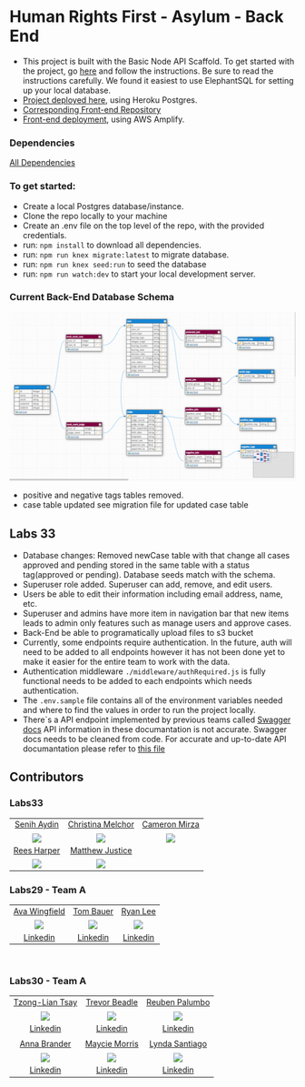# Human Rights First - Asylum - Back End

- This project is built with the Basic Node API Scaffold. To get started with the project, go [here](https://docs.labs.lambdaschool.com/labs-api-strarter/) and follow the instructions. Be sure to read the instructions carefully. We found it easiest to use ElephantSQL for setting up your local database.
- [Project deployed here](https://asylum-a-api.herokuapp.com/), using Heroku Postgres.
- [Corresponding Front-end Repository](https://github.com/Lambda-School-Labs/human-rights-first-asylum-fe-a)
- [Front-end deployment](https://a.humanrightsfirstasylum.dev/), using AWS Amplify.

### Dependencies

[All Dependencies](package.json)

### To get started:

- Create a local Postgres database/instance.
- Clone the repo locally to your machine
- Create an .env file on the top level of the repo, with the provided credentials.
- run: `npm install` to download all dependencies.
- run: `npm run knex migrate:latest` to migrate database.
- run: `npm run knex seed:run` to seed the database
- run: `npm run watch:dev` to start your local development server.

### Current Back-End Database Schema

![Asylum Case Analyzer - Database Schema](./reference/current_db_schema.png?raw=true)

- positive and negative tags tables removed.
- case table updated see migration file for updated case table

## Labs 33

- Database changes: Removed newCase table with that change all cases approved and pending stored in the same table with a status tag(approved or pending). Database seeds match with the schema.
- Superuser role added. Superuser can add, remove, and edit users.
- Users be able to edit their information including email address, name, etc.
- Superuser and admins have more item in navigation bar that new items leads to admin only features such as manage users and approve cases.
- Back-End be able to programatically upload files to s3 bucket
- Currently, some endpoints require authentication. In the future, auth will need to be added to all endpoints however it has not been done yet to make it easier for the entire team to work with the data.
- Authentication middleware `./middleware/authRequired.js` is fully functional needs to be added to each endpoints which needs authentication.
- The `.env.sample` file contains all of the environment variables needed and where to find the values in order to run the project locally.
- There`s a API endpoint implemented by previous teams called [Swagger docs](https://asylum-a-api.herokuapp.com/api-docs/) API information in these documantation is not accurate. Swagger docs needs to be cleaned from code. For accurate and up-to-date API documantation please refer to [this file](APIDOC.md)

## Contributors

### Labs33

|                                                                                                                                 |                                                                                                                                     |                                                                                                                            |
| :-----------------------------------------------------------------------------------------------------------------------------: | :---------------------------------------------------------------------------------------------------------------------------------: | :------------------------------------------------------------------------------------------------------------------------: |
|                                          [Senih Aydin](https://github.com/aydinsenih)                                           |                                          [Christina Melchor](https://github.com/c-melchor)                                          |                                         [Cameron Mirza](https://github.com/cmirza)                                         |
| [<img src="https://avatars.githubusercontent.com/u/35286437?v=4" width = "200" align="center"/>](https://github.com/aydinsenih) |   [<img src="https://avatars.githubusercontent.com/u/71955286?v=4" width = "200" align="center"/>](https://github.com/c-melchor)    | [<img src="https://avatars.githubusercontent.com/u/7876859?v=4" width = "200" align="center"/>](https://github.com/cmirza) |
|                                          [Rees Harper](https://github.com/reesharper)                                           |                                        [Matthew Justice](https://github.com/JusticeMatthew)                                         |
| [<img src="https://avatars.githubusercontent.com/u/70249966?v=4" width = "200" align="center"/>](https://github.com/reesharper) | [<img src="https://avatars.githubusercontent.com/u/72817096?v=4" width = "200" align="center"/>](https://github.com/JusticeMatthew) |

### Labs29 - Team A

|                                                                                                                                          |                                                                                                                                         |                                                                                                                                              |
| :--------------------------------------------------------------------------------------------------------------------------------------: | :-------------------------------------------------------------------------------------------------------------------------------------: | :------------------------------------------------------------------------------------------------------------------------------------------: |
|                                               [Ava Wingfield](https://github.com/avawing)                                                |                                                 [Tom Bauer](https://github.com/TBau23)                                                  |                                                  [Ryan Lee](https://github.com/SassyFatCat)                                                  |
| [<img src="https://ca.slack-edge.com/ESZCHB482-W014G4L7R1P-5e90ae004407-512" width = "200" align="center"/>](https://github.com/avawing) | [<img src="https://ca.slack-edge.com/ESZCHB482-W015P694SUV-84c590ba765c-512" width = "200" align="center"/>](https://github.com/TBau23) | [<img src="https://ca.slack-edge.com/ESZCHB482-W014G4N2FEV-9b9fece7a4af-512" width = "200" align="center"/>](https://github.com/SassyFatCat) |
|                                          [Linkedin](https://www.linkedin.com/in/avawingfield/)                                           |                                           [Linkedin](https://www.linkedin.com/in/tombauer11/)                                           |                                             [Linkedin](https://www.linkedin.com/in/sassyfatcat/)                                             |

<br />

### Labs30 - Team A

|                                                                                                                                                                               |                                                                                                                                                                              |                                                                                                                                                                                   |
| :---------------------------------------------------------------------------------------------------------------------------------------------------------------------------: | :--------------------------------------------------------------------------------------------------------------------------------------------------------------------------: | :-------------------------------------------------------------------------------------------------------------------------------------------------------------------------------: |
|                                                                [Tzong-Lian Tsay](https://github.com/tzonglian)                                                                |                                                               [Trevor Beadle](https://github.com/TrevorBeadle)                                                               |                                                                [Reuben Palumbo](https://github.com/reubenPalumbo)                                                                 |
| [<img src="https://avatars.githubusercontent.com/u/68922354?s=460&u=93ce3bbc5de94dd89246239b70828545b5dcac5e&v=4" width = "200" align="center"/>](https://github.com/avawing) | [<img src="https://avatars.githubusercontent.com/u/66217015?s=460&u=bc4a490d18d80167985a032f5ca86b9193124a6c&v=4" width = "200" align="center"/>](https://github.com/TBau23) | [<img src="https://avatars.githubusercontent.com/u/68444266?s=460&u=ff38ccc9dcb83047c2134ce9852e0dfef1fae8fb&v=4" width = "200" align="center"/>](https://github.com/SassyFatCat) |
|                                                                [Linkedin](https://www.linkedin.com/in/tltsay/)                                                                |                                                       [Linkedin](https://www.linkedin.com/in/trevor-beadle-1850481b6/)                                                       |                                                              [Linkedin](https://www.linkedin.com/in/reuben-palumbo/)                                                              |
|                                                                                                                                                                               |                                                                                                                                                                              |                                                                                                                                                                                   |
|                                                                [Anna Brander](https://github.com/aelise17264)                                                                 |                                                              [Maycie Morris](https://github.com/maycie-morris)                                                               |                                                                   [Lynda Santiago](https://github.com/lyntechi)                                                                   |
| [<img src="https://avatars.githubusercontent.com/u/66019108?s=460&u=b98ac38b13155691c2189b10914cff7a092ab5a5&v=4" width = "200" align="center"/>](https://github.com/avawing) | [<img src="https://avatars.githubusercontent.com/u/67204638?s=460&u=57c9c3585fd3326f80ce34c02cbb7939a3ddc0fa&v=4" width = "200" align="center"/>](https://github.com/TBau23) | [<img src="https://avatars.githubusercontent.com/u/64440403?s=460&u=ebd52037cfa31421477942f041a43a6ef88267ca&v=4" width = "200" align="center"/>](https://github.com/SassyFatCat) |
|                                                             [Linkedin](https://www.linkedin.com/in/aelise17264/)                                                              |                                                            [Linkedin](https://www.linkedin.com/in/mayciemorris/)                                                             |                                                         [Linkedin](https://www.linkedin.com/in/lynda-santiago-7b58221b4/)                                                         |
